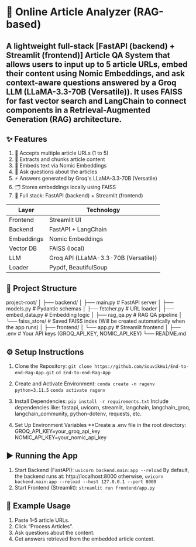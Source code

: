 # 🧠 Online Article Analyzer (RAG-based)
## A lightweight full-stack [FastAPI (backend) + Streamlit (frontend)] Article QA System that allows users to input up to 5 article URLs, embed their content using Nomic Embeddings, and ask context-aware questions answered by a Groq LLM (LLaMA-3.3-70B (Versatile)). It uses FAISS for fast vector search and LangChain to connect components in a Retrieval-Augmented Generation (RAG) architecture.

## ✨ Features
1. 🔗 Accepts multiple article URLs (1 to 5)
2. 📄 Extracts and chunks article content
3. 🧠 Embeds text via Nomic Embeddings
4. 💬 Ask questions about the articles
5. ⚡️ Answers generated by Groq's LLaMA-3.3-70B (Versatile)
6. 🗂️ Stores embeddings locally using FAISS
7. 🚀 Full stack: FastAPI (backend) + Streamlit (frontend)

| Layer      | Technology                          |
|------------|-------------------------------------|
| Frontend   | Streamlit UI                        |
| Backend    | FastAPI + LangChain                 |
| Embeddings | Nomic Embeddings                    |
| Vector DB  | FAISS (local)                       |
| LLM        | Groq API (LLaMA-3.3-70B (Versatile))|
| Loader     | Pypdf, BeautifulSoup                |

## 📁 Project Structure
project-root/
│
├── backend/
│   ├── main.py # FastAPI server
│   ├── models.py # Pydantic schemas
│   ├── fetcher.py # URL loader
│   ├── embed_data.py # Embedding logic
│   ├── rag_qa.py # RAG QA pipeline
│   └── faiss_store/ # Saved FAISS index (Will be created automatically when the app runs)
│
├── frontend/
│   └── app.py # Streamlit frontend
│
├── .env # Your API keys (GROQ_API_KEY, NOMIC_API_KEY)
└── README.md

## ⚙️ Setup Instructions
1. Clone the Repository:
  ```git clone https://github.com/SouvikHui/End-to-end-Rag-App.git```
  ```cd End-to-end-Rag-App```

2. Create and Activate Environment:
  ```conda create -n ragenv python=3.11.5```
  ```conda activate ragenv```

3. Install Dependencies:
```pip install -r requirements.txt```
    Include dependencies like: fastapi, uvicorn, streamlit, langchain, langchain_groq, langchain_community, python-dotenv, requests, etc.
4. Set Up Environment Variables
**Create a .env file in the root directory:
  GROQ_API_KEY=your_groq_api_key
  NOMIC_API_KEY=your_nomic_api_key

## ▶️ Running the App
1. Start Backend (FastAPI):
```uvicorn backend.main:app --reload```
By default, the backend runs at: http://localhost:8000
otherwise, ```uvicorn backend.main:app --reload --host 127.0.0.1 --port 8000```
2. Start Frontend (Streamlit):
```streamlit run frontend/app.py```

## 🧪 Example Usage
1. Paste 1–5 article URLs.
2. Click “Process Articles”.
3. Ask questions about the content.
4. Get answers retrieved from the embedded article context.
